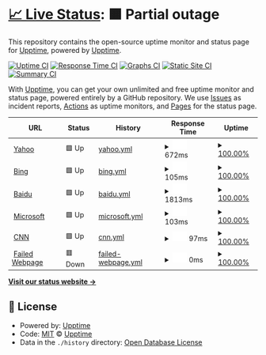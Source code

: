 # [📈 Live Status](https://demo.upptime.js.org): <!--live status--> **🟧 Partial outage**

This repository contains the open-source uptime monitor and status page for [Upptime](https://upptime.js.org), powered by [Upptime](https://github.com/upptime/upptime).

[![Uptime CI](https://github.com/upptime/upptime/workflows/Uptime%20CI/badge.svg)](https://github.com/upptime/upptime/actions?query=workflow%3A%22Uptime+CI%22)
[![Response Time CI](https://github.com/upptime/upptime/workflows/Response%20Time%20CI/badge.svg)](https://github.com/upptime/upptime/actions?query=workflow%3A%22Response+Time+CI%22)
[![Graphs CI](https://github.com/upptime/upptime/workflows/Graphs%20CI/badge.svg)](https://github.com/upptime/upptime/actions?query=workflow%3A%22Graphs+CI%22)
[![Static Site CI](https://github.com/upptime/upptime/workflows/Static%20Site%20CI/badge.svg)](https://github.com/upptime/upptime/actions?query=workflow%3A%22Static+Site+CI%22)
[![Summary CI](https://github.com/upptime/upptime/workflows/Summary%20CI/badge.svg)](https://github.com/upptime/upptime/actions?query=workflow%3A%22Summary+CI%22)

With [Upptime](https://upptime.js.org), you can get your own unlimited and free uptime monitor and status page, powered entirely by a GitHub repository. We use [Issues](https://github.com/upptime/upptime/issues) as incident reports, [Actions](https://github.com/upptime/upptime/actions) as uptime monitors, and [Pages](https://demo.upptime.js.org) for the status page.

<!--start: status pages-->
<!-- This summary is generated by Upptime (https://github.com/upptime/upptime) -->
<!-- Do not edit this manually, your changes will be overwritten -->
<!-- prettier-ignore -->
| URL | Status | History | Response Time | Uptime |
| --- | ------ | ------- | ------------- | ------ |
| <img alt="" src="https://favicons.githubusercontent.com/tw.yahoo.com" height="13"> [Yahoo](https://tw.yahoo.com/) | 🟩 Up | [yahoo.yml](https://github.com/harrison-fu/upptime-fu/commits/HEAD/history/yahoo.yml) | <details><summary><img alt="Response time graph" src="./graphs/yahoo/response-time-week.png" height="20"> 672ms</summary><br><a href="https://demo.upptime.js.org/history/yahoo"><img alt="Response time 670" src="https://img.shields.io/endpoint?url=https%3A%2F%2Fraw.githubusercontent.com%2Fharrison-fu%2Fupptime-fu%2FHEAD%2Fapi%2Fyahoo%2Fresponse-time.json"></a><br><a href="https://demo.upptime.js.org/history/yahoo"><img alt="24-hour response time 490" src="https://img.shields.io/endpoint?url=https%3A%2F%2Fraw.githubusercontent.com%2Fharrison-fu%2Fupptime-fu%2FHEAD%2Fapi%2Fyahoo%2Fresponse-time-day.json"></a><br><a href="https://demo.upptime.js.org/history/yahoo"><img alt="7-day response time 672" src="https://img.shields.io/endpoint?url=https%3A%2F%2Fraw.githubusercontent.com%2Fharrison-fu%2Fupptime-fu%2FHEAD%2Fapi%2Fyahoo%2Fresponse-time-week.json"></a><br><a href="https://demo.upptime.js.org/history/yahoo"><img alt="30-day response time 670" src="https://img.shields.io/endpoint?url=https%3A%2F%2Fraw.githubusercontent.com%2Fharrison-fu%2Fupptime-fu%2FHEAD%2Fapi%2Fyahoo%2Fresponse-time-month.json"></a><br><a href="https://demo.upptime.js.org/history/yahoo"><img alt="1-year response time 670" src="https://img.shields.io/endpoint?url=https%3A%2F%2Fraw.githubusercontent.com%2Fharrison-fu%2Fupptime-fu%2FHEAD%2Fapi%2Fyahoo%2Fresponse-time-year.json"></a></details> | <details><summary><a href="https://demo.upptime.js.org/history/yahoo">100.00%</a></summary><a href="https://demo.upptime.js.org/history/yahoo"><img alt="All-time uptime 100.00%" src="https://img.shields.io/endpoint?url=https%3A%2F%2Fraw.githubusercontent.com%2Fharrison-fu%2Fupptime-fu%2FHEAD%2Fapi%2Fyahoo%2Fuptime.json"></a><br><a href="https://demo.upptime.js.org/history/yahoo"><img alt="24-hour uptime 100.00%" src="https://img.shields.io/endpoint?url=https%3A%2F%2Fraw.githubusercontent.com%2Fharrison-fu%2Fupptime-fu%2FHEAD%2Fapi%2Fyahoo%2Fuptime-day.json"></a><br><a href="https://demo.upptime.js.org/history/yahoo"><img alt="7-day uptime 100.00%" src="https://img.shields.io/endpoint?url=https%3A%2F%2Fraw.githubusercontent.com%2Fharrison-fu%2Fupptime-fu%2FHEAD%2Fapi%2Fyahoo%2Fuptime-week.json"></a><br><a href="https://demo.upptime.js.org/history/yahoo"><img alt="30-day uptime 100.00%" src="https://img.shields.io/endpoint?url=https%3A%2F%2Fraw.githubusercontent.com%2Fharrison-fu%2Fupptime-fu%2FHEAD%2Fapi%2Fyahoo%2Fuptime-month.json"></a><br><a href="https://demo.upptime.js.org/history/yahoo"><img alt="1-year uptime 100.00%" src="https://img.shields.io/endpoint?url=https%3A%2F%2Fraw.githubusercontent.com%2Fharrison-fu%2Fupptime-fu%2FHEAD%2Fapi%2Fyahoo%2Fuptime-year.json"></a></details>
| <img alt="" src="https://favicons.githubusercontent.com/www.bing.com" height="13"> [Bing](https://www.bing.com/) | 🟩 Up | [bing.yml](https://github.com/harrison-fu/upptime-fu/commits/HEAD/history/bing.yml) | <details><summary><img alt="Response time graph" src="./graphs/bing/response-time-week.png" height="20"> 105ms</summary><br><a href="https://demo.upptime.js.org/history/bing"><img alt="Response time 120" src="https://img.shields.io/endpoint?url=https%3A%2F%2Fraw.githubusercontent.com%2Fharrison-fu%2Fupptime-fu%2FHEAD%2Fapi%2Fbing%2Fresponse-time.json"></a><br><a href="https://demo.upptime.js.org/history/bing"><img alt="24-hour response time 87" src="https://img.shields.io/endpoint?url=https%3A%2F%2Fraw.githubusercontent.com%2Fharrison-fu%2Fupptime-fu%2FHEAD%2Fapi%2Fbing%2Fresponse-time-day.json"></a><br><a href="https://demo.upptime.js.org/history/bing"><img alt="7-day response time 105" src="https://img.shields.io/endpoint?url=https%3A%2F%2Fraw.githubusercontent.com%2Fharrison-fu%2Fupptime-fu%2FHEAD%2Fapi%2Fbing%2Fresponse-time-week.json"></a><br><a href="https://demo.upptime.js.org/history/bing"><img alt="30-day response time 120" src="https://img.shields.io/endpoint?url=https%3A%2F%2Fraw.githubusercontent.com%2Fharrison-fu%2Fupptime-fu%2FHEAD%2Fapi%2Fbing%2Fresponse-time-month.json"></a><br><a href="https://demo.upptime.js.org/history/bing"><img alt="1-year response time 120" src="https://img.shields.io/endpoint?url=https%3A%2F%2Fraw.githubusercontent.com%2Fharrison-fu%2Fupptime-fu%2FHEAD%2Fapi%2Fbing%2Fresponse-time-year.json"></a></details> | <details><summary><a href="https://demo.upptime.js.org/history/bing">100.00%</a></summary><a href="https://demo.upptime.js.org/history/bing"><img alt="All-time uptime 100.00%" src="https://img.shields.io/endpoint?url=https%3A%2F%2Fraw.githubusercontent.com%2Fharrison-fu%2Fupptime-fu%2FHEAD%2Fapi%2Fbing%2Fuptime.json"></a><br><a href="https://demo.upptime.js.org/history/bing"><img alt="24-hour uptime 100.00%" src="https://img.shields.io/endpoint?url=https%3A%2F%2Fraw.githubusercontent.com%2Fharrison-fu%2Fupptime-fu%2FHEAD%2Fapi%2Fbing%2Fuptime-day.json"></a><br><a href="https://demo.upptime.js.org/history/bing"><img alt="7-day uptime 100.00%" src="https://img.shields.io/endpoint?url=https%3A%2F%2Fraw.githubusercontent.com%2Fharrison-fu%2Fupptime-fu%2FHEAD%2Fapi%2Fbing%2Fuptime-week.json"></a><br><a href="https://demo.upptime.js.org/history/bing"><img alt="30-day uptime 100.00%" src="https://img.shields.io/endpoint?url=https%3A%2F%2Fraw.githubusercontent.com%2Fharrison-fu%2Fupptime-fu%2FHEAD%2Fapi%2Fbing%2Fuptime-month.json"></a><br><a href="https://demo.upptime.js.org/history/bing"><img alt="1-year uptime 100.00%" src="https://img.shields.io/endpoint?url=https%3A%2F%2Fraw.githubusercontent.com%2Fharrison-fu%2Fupptime-fu%2FHEAD%2Fapi%2Fbing%2Fuptime-year.json"></a></details>
| <img alt="" src="https://favicons.githubusercontent.com/www.baidu.com" height="13"> [Baidu](https://www.baidu.com/) | 🟩 Up | [baidu.yml](https://github.com/harrison-fu/upptime-fu/commits/HEAD/history/baidu.yml) | <details><summary><img alt="Response time graph" src="./graphs/baidu/response-time-week.png" height="20"> 1813ms</summary><br><a href="https://demo.upptime.js.org/history/baidu"><img alt="Response time 1789" src="https://img.shields.io/endpoint?url=https%3A%2F%2Fraw.githubusercontent.com%2Fharrison-fu%2Fupptime-fu%2FHEAD%2Fapi%2Fbaidu%2Fresponse-time.json"></a><br><a href="https://demo.upptime.js.org/history/baidu"><img alt="24-hour response time 2528" src="https://img.shields.io/endpoint?url=https%3A%2F%2Fraw.githubusercontent.com%2Fharrison-fu%2Fupptime-fu%2FHEAD%2Fapi%2Fbaidu%2Fresponse-time-day.json"></a><br><a href="https://demo.upptime.js.org/history/baidu"><img alt="7-day response time 1813" src="https://img.shields.io/endpoint?url=https%3A%2F%2Fraw.githubusercontent.com%2Fharrison-fu%2Fupptime-fu%2FHEAD%2Fapi%2Fbaidu%2Fresponse-time-week.json"></a><br><a href="https://demo.upptime.js.org/history/baidu"><img alt="30-day response time 1789" src="https://img.shields.io/endpoint?url=https%3A%2F%2Fraw.githubusercontent.com%2Fharrison-fu%2Fupptime-fu%2FHEAD%2Fapi%2Fbaidu%2Fresponse-time-month.json"></a><br><a href="https://demo.upptime.js.org/history/baidu"><img alt="1-year response time 1789" src="https://img.shields.io/endpoint?url=https%3A%2F%2Fraw.githubusercontent.com%2Fharrison-fu%2Fupptime-fu%2FHEAD%2Fapi%2Fbaidu%2Fresponse-time-year.json"></a></details> | <details><summary><a href="https://demo.upptime.js.org/history/baidu">100.00%</a></summary><a href="https://demo.upptime.js.org/history/baidu"><img alt="All-time uptime 100.00%" src="https://img.shields.io/endpoint?url=https%3A%2F%2Fraw.githubusercontent.com%2Fharrison-fu%2Fupptime-fu%2FHEAD%2Fapi%2Fbaidu%2Fuptime.json"></a><br><a href="https://demo.upptime.js.org/history/baidu"><img alt="24-hour uptime 100.00%" src="https://img.shields.io/endpoint?url=https%3A%2F%2Fraw.githubusercontent.com%2Fharrison-fu%2Fupptime-fu%2FHEAD%2Fapi%2Fbaidu%2Fuptime-day.json"></a><br><a href="https://demo.upptime.js.org/history/baidu"><img alt="7-day uptime 100.00%" src="https://img.shields.io/endpoint?url=https%3A%2F%2Fraw.githubusercontent.com%2Fharrison-fu%2Fupptime-fu%2FHEAD%2Fapi%2Fbaidu%2Fuptime-week.json"></a><br><a href="https://demo.upptime.js.org/history/baidu"><img alt="30-day uptime 100.00%" src="https://img.shields.io/endpoint?url=https%3A%2F%2Fraw.githubusercontent.com%2Fharrison-fu%2Fupptime-fu%2FHEAD%2Fapi%2Fbaidu%2Fuptime-month.json"></a><br><a href="https://demo.upptime.js.org/history/baidu"><img alt="1-year uptime 100.00%" src="https://img.shields.io/endpoint?url=https%3A%2F%2Fraw.githubusercontent.com%2Fharrison-fu%2Fupptime-fu%2FHEAD%2Fapi%2Fbaidu%2Fuptime-year.json"></a></details>
| <img alt="" src="https://favicons.githubusercontent.com/www.office.com" height="13"> [Microsoft](https://www.office.com/) | 🟩 Up | [microsoft.yml](https://github.com/harrison-fu/upptime-fu/commits/HEAD/history/microsoft.yml) | <details><summary><img alt="Response time graph" src="./graphs/microsoft/response-time-week.png" height="20"> 103ms</summary><br><a href="https://demo.upptime.js.org/history/microsoft"><img alt="Response time 110" src="https://img.shields.io/endpoint?url=https%3A%2F%2Fraw.githubusercontent.com%2Fharrison-fu%2Fupptime-fu%2FHEAD%2Fapi%2Fmicrosoft%2Fresponse-time.json"></a><br><a href="https://demo.upptime.js.org/history/microsoft"><img alt="24-hour response time 116" src="https://img.shields.io/endpoint?url=https%3A%2F%2Fraw.githubusercontent.com%2Fharrison-fu%2Fupptime-fu%2FHEAD%2Fapi%2Fmicrosoft%2Fresponse-time-day.json"></a><br><a href="https://demo.upptime.js.org/history/microsoft"><img alt="7-day response time 103" src="https://img.shields.io/endpoint?url=https%3A%2F%2Fraw.githubusercontent.com%2Fharrison-fu%2Fupptime-fu%2FHEAD%2Fapi%2Fmicrosoft%2Fresponse-time-week.json"></a><br><a href="https://demo.upptime.js.org/history/microsoft"><img alt="30-day response time 110" src="https://img.shields.io/endpoint?url=https%3A%2F%2Fraw.githubusercontent.com%2Fharrison-fu%2Fupptime-fu%2FHEAD%2Fapi%2Fmicrosoft%2Fresponse-time-month.json"></a><br><a href="https://demo.upptime.js.org/history/microsoft"><img alt="1-year response time 110" src="https://img.shields.io/endpoint?url=https%3A%2F%2Fraw.githubusercontent.com%2Fharrison-fu%2Fupptime-fu%2FHEAD%2Fapi%2Fmicrosoft%2Fresponse-time-year.json"></a></details> | <details><summary><a href="https://demo.upptime.js.org/history/microsoft">100.00%</a></summary><a href="https://demo.upptime.js.org/history/microsoft"><img alt="All-time uptime 100.00%" src="https://img.shields.io/endpoint?url=https%3A%2F%2Fraw.githubusercontent.com%2Fharrison-fu%2Fupptime-fu%2FHEAD%2Fapi%2Fmicrosoft%2Fuptime.json"></a><br><a href="https://demo.upptime.js.org/history/microsoft"><img alt="24-hour uptime 100.00%" src="https://img.shields.io/endpoint?url=https%3A%2F%2Fraw.githubusercontent.com%2Fharrison-fu%2Fupptime-fu%2FHEAD%2Fapi%2Fmicrosoft%2Fuptime-day.json"></a><br><a href="https://demo.upptime.js.org/history/microsoft"><img alt="7-day uptime 100.00%" src="https://img.shields.io/endpoint?url=https%3A%2F%2Fraw.githubusercontent.com%2Fharrison-fu%2Fupptime-fu%2FHEAD%2Fapi%2Fmicrosoft%2Fuptime-week.json"></a><br><a href="https://demo.upptime.js.org/history/microsoft"><img alt="30-day uptime 100.00%" src="https://img.shields.io/endpoint?url=https%3A%2F%2Fraw.githubusercontent.com%2Fharrison-fu%2Fupptime-fu%2FHEAD%2Fapi%2Fmicrosoft%2Fuptime-month.json"></a><br><a href="https://demo.upptime.js.org/history/microsoft"><img alt="1-year uptime 100.00%" src="https://img.shields.io/endpoint?url=https%3A%2F%2Fraw.githubusercontent.com%2Fharrison-fu%2Fupptime-fu%2FHEAD%2Fapi%2Fmicrosoft%2Fuptime-year.json"></a></details>
| <img alt="" src="https://favicons.githubusercontent.com/edition.cnn.com" height="13"> [CNN](https://edition.cnn.com/) | 🟩 Up | [cnn.yml](https://github.com/harrison-fu/upptime-fu/commits/HEAD/history/cnn.yml) | <details><summary><img alt="Response time graph" src="./graphs/cnn/response-time-week.png" height="20"> 97ms</summary><br><a href="https://demo.upptime.js.org/history/cnn"><img alt="Response time 155" src="https://img.shields.io/endpoint?url=https%3A%2F%2Fraw.githubusercontent.com%2Fharrison-fu%2Fupptime-fu%2FHEAD%2Fapi%2Fcnn%2Fresponse-time.json"></a><br><a href="https://demo.upptime.js.org/history/cnn"><img alt="24-hour response time 82" src="https://img.shields.io/endpoint?url=https%3A%2F%2Fraw.githubusercontent.com%2Fharrison-fu%2Fupptime-fu%2FHEAD%2Fapi%2Fcnn%2Fresponse-time-day.json"></a><br><a href="https://demo.upptime.js.org/history/cnn"><img alt="7-day response time 97" src="https://img.shields.io/endpoint?url=https%3A%2F%2Fraw.githubusercontent.com%2Fharrison-fu%2Fupptime-fu%2FHEAD%2Fapi%2Fcnn%2Fresponse-time-week.json"></a><br><a href="https://demo.upptime.js.org/history/cnn"><img alt="30-day response time 155" src="https://img.shields.io/endpoint?url=https%3A%2F%2Fraw.githubusercontent.com%2Fharrison-fu%2Fupptime-fu%2FHEAD%2Fapi%2Fcnn%2Fresponse-time-month.json"></a><br><a href="https://demo.upptime.js.org/history/cnn"><img alt="1-year response time 155" src="https://img.shields.io/endpoint?url=https%3A%2F%2Fraw.githubusercontent.com%2Fharrison-fu%2Fupptime-fu%2FHEAD%2Fapi%2Fcnn%2Fresponse-time-year.json"></a></details> | <details><summary><a href="https://demo.upptime.js.org/history/cnn">100.00%</a></summary><a href="https://demo.upptime.js.org/history/cnn"><img alt="All-time uptime 100.00%" src="https://img.shields.io/endpoint?url=https%3A%2F%2Fraw.githubusercontent.com%2Fharrison-fu%2Fupptime-fu%2FHEAD%2Fapi%2Fcnn%2Fuptime.json"></a><br><a href="https://demo.upptime.js.org/history/cnn"><img alt="24-hour uptime 100.00%" src="https://img.shields.io/endpoint?url=https%3A%2F%2Fraw.githubusercontent.com%2Fharrison-fu%2Fupptime-fu%2FHEAD%2Fapi%2Fcnn%2Fuptime-day.json"></a><br><a href="https://demo.upptime.js.org/history/cnn"><img alt="7-day uptime 100.00%" src="https://img.shields.io/endpoint?url=https%3A%2F%2Fraw.githubusercontent.com%2Fharrison-fu%2Fupptime-fu%2FHEAD%2Fapi%2Fcnn%2Fuptime-week.json"></a><br><a href="https://demo.upptime.js.org/history/cnn"><img alt="30-day uptime 100.00%" src="https://img.shields.io/endpoint?url=https%3A%2F%2Fraw.githubusercontent.com%2Fharrison-fu%2Fupptime-fu%2FHEAD%2Fapi%2Fcnn%2Fuptime-month.json"></a><br><a href="https://demo.upptime.js.org/history/cnn"><img alt="1-year uptime 100.00%" src="https://img.shields.io/endpoint?url=https%3A%2F%2Fraw.githubusercontent.com%2Fharrison-fu%2Fupptime-fu%2FHEAD%2Fapi%2Fcnn%2Fuptime-year.json"></a></details>
| <img alt="" src="https://favicons.githubusercontent.com/thissitedoesnotexist.koj.co" height="13"> [Failed Webpage](https://thissitedoesnotexist.koj.co/) | 🟥 Down | [failed-webpage.yml](https://github.com/harrison-fu/upptime-fu/commits/HEAD/history/failed-webpage.yml) | <details><summary><img alt="Response time graph" src="./graphs/failed-webpage/response-time-week.png" height="20"> 0ms</summary><br><a href="https://demo.upptime.js.org/history/failed-webpage"><img alt="Response time 0" src="https://img.shields.io/endpoint?url=https%3A%2F%2Fraw.githubusercontent.com%2Fharrison-fu%2Fupptime-fu%2FHEAD%2Fapi%2Ffailed-webpage%2Fresponse-time.json"></a><br><a href="https://demo.upptime.js.org/history/failed-webpage"><img alt="24-hour response time 0" src="https://img.shields.io/endpoint?url=https%3A%2F%2Fraw.githubusercontent.com%2Fharrison-fu%2Fupptime-fu%2FHEAD%2Fapi%2Ffailed-webpage%2Fresponse-time-day.json"></a><br><a href="https://demo.upptime.js.org/history/failed-webpage"><img alt="7-day response time 0" src="https://img.shields.io/endpoint?url=https%3A%2F%2Fraw.githubusercontent.com%2Fharrison-fu%2Fupptime-fu%2FHEAD%2Fapi%2Ffailed-webpage%2Fresponse-time-week.json"></a><br><a href="https://demo.upptime.js.org/history/failed-webpage"><img alt="30-day response time 0" src="https://img.shields.io/endpoint?url=https%3A%2F%2Fraw.githubusercontent.com%2Fharrison-fu%2Fupptime-fu%2FHEAD%2Fapi%2Ffailed-webpage%2Fresponse-time-month.json"></a><br><a href="https://demo.upptime.js.org/history/failed-webpage"><img alt="1-year response time 0" src="https://img.shields.io/endpoint?url=https%3A%2F%2Fraw.githubusercontent.com%2Fharrison-fu%2Fupptime-fu%2FHEAD%2Fapi%2Ffailed-webpage%2Fresponse-time-year.json"></a></details> | <details><summary><a href="https://demo.upptime.js.org/history/failed-webpage">100.00%</a></summary><a href="https://demo.upptime.js.org/history/failed-webpage"><img alt="All-time uptime 100.00%" src="https://img.shields.io/endpoint?url=https%3A%2F%2Fraw.githubusercontent.com%2Fharrison-fu%2Fupptime-fu%2FHEAD%2Fapi%2Ffailed-webpage%2Fuptime.json"></a><br><a href="https://demo.upptime.js.org/history/failed-webpage"><img alt="24-hour uptime 100.00%" src="https://img.shields.io/endpoint?url=https%3A%2F%2Fraw.githubusercontent.com%2Fharrison-fu%2Fupptime-fu%2FHEAD%2Fapi%2Ffailed-webpage%2Fuptime-day.json"></a><br><a href="https://demo.upptime.js.org/history/failed-webpage"><img alt="7-day uptime 100.00%" src="https://img.shields.io/endpoint?url=https%3A%2F%2Fraw.githubusercontent.com%2Fharrison-fu%2Fupptime-fu%2FHEAD%2Fapi%2Ffailed-webpage%2Fuptime-week.json"></a><br><a href="https://demo.upptime.js.org/history/failed-webpage"><img alt="30-day uptime 100.00%" src="https://img.shields.io/endpoint?url=https%3A%2F%2Fraw.githubusercontent.com%2Fharrison-fu%2Fupptime-fu%2FHEAD%2Fapi%2Ffailed-webpage%2Fuptime-month.json"></a><br><a href="https://demo.upptime.js.org/history/failed-webpage"><img alt="1-year uptime 100.00%" src="https://img.shields.io/endpoint?url=https%3A%2F%2Fraw.githubusercontent.com%2Fharrison-fu%2Fupptime-fu%2FHEAD%2Fapi%2Ffailed-webpage%2Fuptime-year.json"></a></details>

<!--end: status pages-->

[**Visit our status website →**](https://demo.upptime.js.org)

## 📄 License

- Powered by: [Upptime](https://github.com/upptime/upptime)
- Code: [MIT](./LICENSE) © [Upptime](https://upptime.js.org)
- Data in the `./history` directory: [Open Database License](https://opendatacommons.org/licenses/odbl/1-0/)
